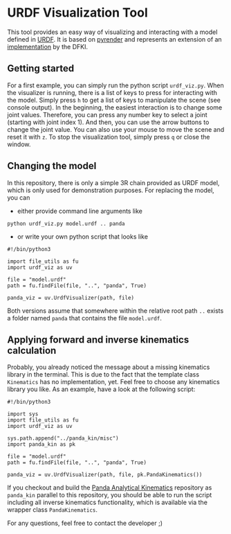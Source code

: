 # URDF Visualization Tool

This tool provides an easy way of visualizing and interacting with a model defined in [URDF](http://wiki.ros.org/urdf).
It is based on [pyrender](https://github.com/mmatl/pyrender) and represents an extension of an [implementation](https://dfki-ric.github.io/pytransform3d/_auto_examples/visualizations/render_urdf.html) by the DFKI.

## Getting started

For a first example, you can simply run the python script `urdf_viz.py`.
When the visualizer is running, there is a list of keys to press for interacting with the model.
Simply press `h` to get a list of keys to manipulate the scene (see console output).
In the beginning, the easiest interaction is to change some joint values.
Therefore, you can press any number key to select a joint (starting with joint index 1).
And then, you can use the arrow buttons to change the joint value.
You can also use your mouse to move the scene and reset it with `z`.
To stop the visualization tool, simply press `q` or close the window.

## Changing the model

In this repository, there is only a simple 3R chain provided as URDF model, which is only used for demonstration purposes.
For replacing the model, you can

* either provide command line arguments like
```
python urdf_viz.py model.urdf .. panda
```

* or write your own python script that looks like
```
#!/bin/python3

import file_utils as fu
import urdf_viz as uv

file = "model.urdf"
path = fu.findFile(file, "..", "panda", True)

panda_viz = uv.UrdfVisualizer(path, file)
```

Both versions assume that somewhere within the relative root path `..` exists a folder named `panda` that contains the file `model.urdf`.

## Applying forward and inverse kinematics calculation

Probably, you already noticed the message about a missing kinematics library in the terminal.
This is due to the fact that the template class `Kinematics` has no implementation, yet.
Feel free to choose any kinematics library you like.
As an example, have a look at the following script:

```
#!/bin/python3

import sys
import file_utils as fu
import urdf_viz as uv

sys.path.append("../panda_kin/misc")
import panda_kin as pk

file = "model.urdf"
path = fu.findFile(file, "..", "panda", True)

panda_viz = uv.UrdfVisualizer(path, file, pk.PandaKinematics())
```

If you checkout and build the [Panda Analytical Kinematics](https://git.rob.cs.tu-bs.de/public_repos/irp_papers/panda_analytical_kinematics) repository as `panda_kin` parallel to this repository, you should be able to run the script including all inverse kinematics functionality, which is available via the wrapper class `PandaKinematics`.

For any questions, feel free to contact the developer ;)
